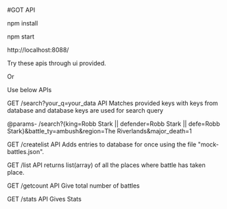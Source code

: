 
#GOT API

npm install

npm start

http://localhost:8088/

Try these apis through ui provided.

Or

Use below APIs

GET /search?your_q=your_data  API   Matches provided keys  with keys from database and database keys are used for search query

@params- /search?{king=Robb Stark || defender=Robb Stark || defe=Robb Stark}&battle_ty=ambush&region=The Riverlands&major_death=1


GET /createlist API
Adds entries to database for once using the file "mock-battles.json".  


GET /list API
returns list(array) of all the places where battle has taken place.


GET /getcount API
Give total number of battles


GET /stats API
Gives Stats



